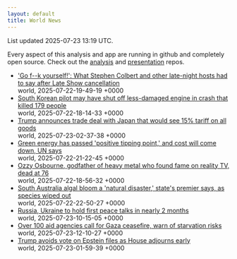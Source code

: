 ```yaml
---
layout: default
title: World News
---
```


<div markdown="0">
<div class="byline small text-muted">List updated <span class="datetime">2025-07-23 13:19 UTC</span>.</div>

<p>Every aspect of this analysis and app are running in github and completely open source. Check out the <a href="https://github.com/Castro-Media/Analysis">analysis</a> and <a href="https://github.com/Castro-Media/TopStoryReview.com">presentation</a> repos.</p>
<ul>
<li><a href='https://www.cbc.ca/news/entertainment/colbert-late-show-reaction-1.7590838?cmp=rss'>'Go f--k yourself!': What Stephen Colbert and other late-night hosts had to say after Late Show cancellation</a><div class='byline small text-muted'>world, <span class="datetime">2025-07-22-19-49-19 +0000</span></div></li>
<li><a href='https://www.cbc.ca/news/world/south-korea-angry-families-plane-crash-1.7590742?cmp=rss'>South Korean pilot may have shut off less-damaged engine in crash that killed 179 people</a><div class='byline small text-muted'>world, <span class="datetime">2025-07-22-18-14-33 +0000</span></div></li>
<li><a href='https://www.cbc.ca/news/world/trump-japan-trade-deal-1.7591682?cmp=rss'>Trump announces trade deal with Japan that would see 15% tariff on all goods</a><div class='byline small text-muted'>world, <span class="datetime">2025-07-23-02-37-38 +0000</span></div></li>
<li><a href='https://www.cbc.ca/news/climate/green-energy-renewables-united-nations-report-1.7591214?cmp=rss'>Green energy has passed 'positive tipping point,' and cost will come down, UN says</a><div class='byline small text-muted'>world, <span class="datetime">2025-07-22-21-22-45 +0000</span></div></li>
<li><a href='https://www.cbc.ca/news/entertainment/ozzy-osbourne-dead-obituary-1.7591156?cmp=rss'>Ozzy Osbourne, godfather of heavy metal who found fame on reality TV, dead at 76</a><div class='byline small text-muted'>world, <span class="datetime">2025-07-22-18-56-32 +0000</span></div></li>
<li><a href='https://www.cbc.ca/news/climate/south-australia-algal-bloom-disaster-1.7590816?cmp=rss'>South Australia algal bloom a 'natural disaster,' state's premier says, as species wiped out</a><div class='byline small text-muted'>world, <span class="datetime">2025-07-22-22-50-27 +0000</span></div></li>
<li><a href='https://www.cbc.ca/news/world/russia-ukraine-talks-istanbul-1.7591747?cmp=rss'>Russia, Ukraine to hold first peace talks in nearly 2 months</a><div class='byline small text-muted'>world, <span class="datetime">2025-07-23-10-15-05 +0000</span></div></li>
<li><a href='https://www.cbc.ca/news/world/gaza-humanitarian-aid-1.7591761?cmp=rss'>Over 100 aid agencies call for Gaza ceasefire, warn of starvation risks</a><div class='byline small text-muted'>world, <span class="datetime">2025-07-23-12-10-27 +0000</span></div></li>
<li><a href='https://www.cbc.ca/player/play/9.6841701?cmp=rss'>Trump avoids vote on Epstein files as House adjourns early</a><div class='byline small text-muted'>world, <span class="datetime">2025-07-23-01-59-39 +0000</span></div></li>
</ul>
</div>
